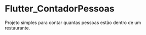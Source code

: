 # Flutter_ContadorPessoas
Projeto simples para contar quantas pessoas estão dentro de um restaurante.

